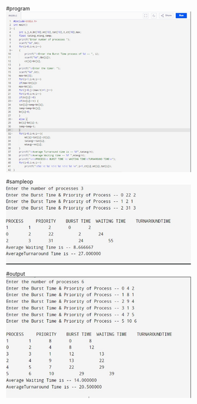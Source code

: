 #program
![program](program.png)

#sampleop
![sampleop](sampleop.png)

#output
![output](output.png)
